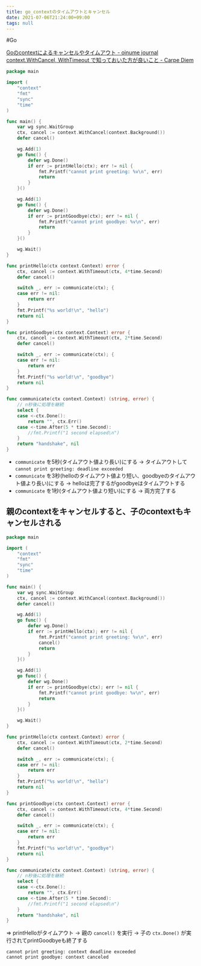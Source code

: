 ```yaml
---
title: go_contextのタイムアウトとキャンセル
date: 2021-07-06T21:24:00+09:00
tags: null
---
```


\#Go 

[Goのcontextによるキャンセルやタイムアウト - oinume journal](https://journal.lampetty.net/entry/cancel-and-timeout-with-context-in-go)
[context.WithCancel, WithTimeout で知っておいた方が良いこと - Carpe Diem](https://christina04.hatenablog.com/entry/tips-for-context-with-cancel_1)

````go
package main

import (
	"context"
	"fmt"
	"sync"
	"time"
)

func main() {
	var wg sync.WaitGroup
	ctx, cancel := context.WithCancel(context.Background())
	defer cancel()

	wg.Add(1)
	go func() {
		defer wg.Done()
		if err := printHello(ctx); err != nil {
			fmt.Printf("cannot print greeting: %v\n", err)
			return
		}
	}()

	wg.Add(1)
	go func() {
		defer wg.Done()
		if err := printGoodbye(ctx); err != nil {
			fmt.Printf("cannot print goodbye: %v\n", err)
			return
		}
	}()

	wg.Wait()
}

func printHello(ctx context.Context) error {
	ctx, cancel := context.WithTimeout(ctx, 4*time.Second)
	defer cancel()

	switch _, err := communicate(ctx); {
	case err != nil:
		return err
	}
	fmt.Printf("%s world!\n", "hello")
	return nil
}

func printGoodbye(ctx context.Context) error {
	ctx, cancel := context.WithTimeout(ctx, 2*time.Second)
	defer cancel()

	switch _, err := communicate(ctx); {
	case err != nil:
		return err
	}
	fmt.Printf("%s world!\n", "goodbye")
	return nil
}

func communicate(ctx context.Context) (string, error) {
    // n秒後に処理を継続
	select {
	case <-ctx.Done():
		return "", ctx.Err()
	case <-time.After(5 * time.Second):
		//fmt.Printf("1 second elapsed\n")
	}
	return "handshake", nil
}
````

* `communicate` を5秒(タイムアウト値より長い)にする → タイムアウトして `cannot print greeting: deadline exceeded`
* `communicate` を3秒(helloのタイムアウト値より短い、goodbyeのタイムアウト値より長い)にする → helloは完了するがgoodbyeはタイムアウトする
* `communicate` を1秒(タイムアウト値より短い)にする → 両方完了する

## 親のcontextをキャンセルすると、子のcontextもキャンセルされる

````go
package main

import (
	"context"
	"fmt"
	"sync"
	"time"
)

func main() {
	var wg sync.WaitGroup
	ctx, cancel := context.WithCancel(context.Background())
	defer cancel()

	wg.Add(1)
	go func() {
		defer wg.Done()
		if err := printHello(ctx); err != nil {
			fmt.Printf("cannot print greeting: %v\n", err)
            cancel()
			return
		}
	}()

	wg.Add(1)
	go func() {
		defer wg.Done()
		if err := printGoodbye(ctx); err != nil {
			fmt.Printf("cannot print goodbye: %v\n", err)
			return
		}
	}()

	wg.Wait()
}

func printHello(ctx context.Context) error {
	ctx, cancel := context.WithTimeout(ctx, 2*time.Second)
	defer cancel()

	switch _, err := communicate(ctx); {
	case err != nil:
		return err
	}
	fmt.Printf("%s world!\n", "hello")
	return nil
}

func printGoodbye(ctx context.Context) error {
	ctx, cancel := context.WithTimeout(ctx, 4*time.Second)
	defer cancel()

	switch _, err := communicate(ctx); {
	case err != nil:
		return err
	}
	fmt.Printf("%s world!\n", "goodbye")
	return nil
}

func communicate(ctx context.Context) (string, error) {
    // n秒後に処理を継続
	select {
	case <-ctx.Done():
		return "", ctx.Err()
	case <-time.After(5 * time.Second):
		//fmt.Printf("1 second elapsed\n")
	}
	return "handshake", nil
}
````

=> printHelloがタイムアウト → 親の `cancel()` を実行 → 子の `ctx.Done()` が実行されてprintGoodbyeも終了する

````
cannot print greeting: context deadline exceeded
cannot print goodbye: context canceled
````
